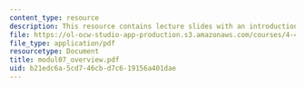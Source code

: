 ```yaml
---
content_type: resource
description: This resource contains lecture slides with an introduction to radiance.
file: https://ol-ocw-studio-app-production.s3.amazonaws.com/courses/4-493-natural-light-in-design-january-iap-2006/b21edc6a5cd746cbd7c619156a401dae_modul07_overview.pdf
file_type: application/pdf
resourcetype: Document
title: modul07_overview.pdf
uid: b21edc6a-5cd7-46cb-d7c6-19156a401dae
---
```

